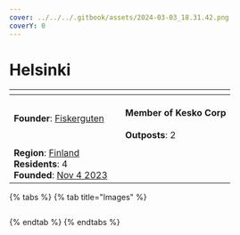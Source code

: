 ```yaml
---
cover: ../../../.gitbook/assets/2024-03-03_18.31.42.png
coverY: 0
---
```


# Helsinki

<table data-view="cards"><thead><tr><th></th><th></th><th></th></tr></thead><tbody><tr><td><strong>Founder</strong>: <a href="../players/fiskerguten.md">Fiskergute</a><a href="../players/fiskerguten.md">n</a></td><td></td><td><br><strong>Member of Kesko Corp</strong><br><br><strong>Outposts</strong>: 2</td></tr><tr><td><img src="../../../.gitbook/assets/Helsinki500.png" alt="" data-size="original"></td><td></td><td></td></tr><tr><td><strong>Region</strong>: <a href="archived-towns/finland-region/">Finland</a><br><strong>Residents</strong>: 4<br><strong>Founded</strong>: <a href="../../../server-dates/november-23.md#nov-4">Nov 4</a><a href="../../../server-dates/november-23.md#nov-4"> 2023</a></td><td></td><td></td></tr></tbody></table>

{% tabs %}
{% tab title="Images" %}
<figure><img src="../../../.gitbook/assets/2023-12-02_20.15.19.png" alt=""><figcaption></figcaption></figure>
{% endtab %}
{% endtabs %}

